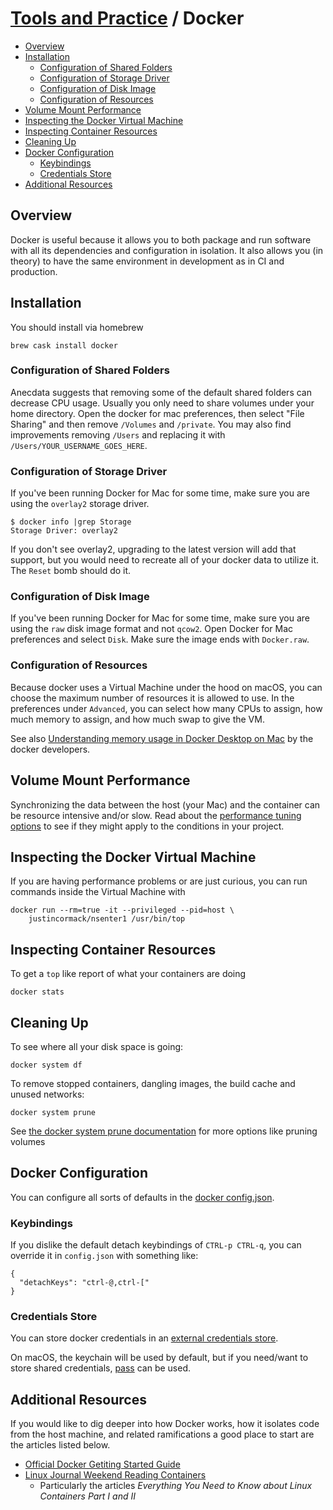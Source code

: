 # [Tools and Practice](../README.md) / Docker

<!-- mdformat-toc start --slug=github --no-anchors --maxlevel=6 --minlevel=2 -->

- [Overview](#overview)
- [Installation](#installation)
  - [Configuration of Shared Folders](#configuration-of-shared-folders)
  - [Configuration of Storage Driver](#configuration-of-storage-driver)
  - [Configuration of Disk Image](#configuration-of-disk-image)
  - [Configuration of Resources](#configuration-of-resources)
- [Volume Mount Performance](#volume-mount-performance)
- [Inspecting the Docker Virtual Machine](#inspecting-the-docker-virtual-machine)
- [Inspecting Container Resources](#inspecting-container-resources)
- [Cleaning Up](#cleaning-up)
- [Docker Configuration](#docker-configuration)
  - [Keybindings](#keybindings)
  - [Credentials Store](#credentials-store)
- [Additional Resources](#additional-resources)

<!-- mdformat-toc end -->

## Overview

Docker is useful because it allows you to both package and run
software with all its dependencies and configuration in isolation.  It
also allows you (in theory) to have the same environment in
development as in CI and production.

## Installation

You should install via homebrew

```
brew cask install docker
```

### Configuration of Shared Folders

Anecdata suggests that removing some of the default shared folders can
decrease CPU usage.  Usually you only need to share volumes under your
home directory.  Open the docker for mac preferences, then select
"File Sharing" and then remove `/Volumes` and `/private`.  You may
also find improvements removing `/Users` and replacing it with
`/Users/YOUR_USERNAME_GOES_HERE`.

### Configuration of Storage Driver

If you've been running Docker for Mac for some time, make sure you are
using the `overlay2` storage driver.

```
$ docker info |grep Storage
Storage Driver: overlay2
```

If you don't see overlay2, upgrading to the latest version will add
that support, but you would need to recreate all of your docker data
to utilize it.  The `Reset` bomb should do it.

### Configuration of Disk Image

If you've been running Docker for Mac for some time, make sure you are
using the `raw` disk image format and not `qcow2`.  Open Docker for
Mac preferences and select `Disk`.  Make sure the image ends with
`Docker.raw`.

### Configuration of Resources

Because docker uses a Virtual Machine under the hood on macOS, you can
choose the maximum number of resources it is allowed to use. In the
preferences under `Advanced`, you can select how many CPUs to assign,
how much memory to assign, and how much swap to give the VM.

See also [Understanding memory usage in Docker Desktop on
Mac](https://docs.google.com/document/d/17ZiQC1Tp9iH320K-uqVLyiJmk4DHJ3c4zgQetJiKYQM/edit)
by the docker developers.

## Volume Mount Performance

Synchronizing the data between the host (your Mac) and the container
can be resource intensive and/or slow.  Read about the [performance
tuning options](https://docs.docker.com/docker-for-mac/osxfs-caching/)
to see if they might apply to the conditions in your project.

## Inspecting the Docker Virtual Machine

If you are having performance problems or are just curious, you can
run commands inside the Virtual Machine with

```
docker run --rm=true -it --privileged --pid=host \
    justincormack/nsenter1 /usr/bin/top
```

## Inspecting Container Resources

To get a `top` like report of what your containers are doing

```
docker stats
```

## Cleaning Up

To see where all your disk space is going:

```
docker system df
```

To remove stopped containers, dangling images, the build cache and
unused networks:

```
docker system prune
```

See [the docker system prune
documentation](https://docs.docker.com/engine/reference/commandline/system_prune/)
for more options like pruning volumes

## Docker Configuration

You can configure all sorts of defaults in the [docker
config.json](https://docs.docker.com/engine/reference/commandline/cli/#configuration-files).

### Keybindings

If you dislike the default detach keybindings of `CTRL-p CTRL-q`, you
can override it in `config.json` with something like:

```
{
  "detachKeys": "ctrl-@,ctrl-["
}
```

### Credentials Store

You can store docker credentials in an [external credentials
store](https://docs.docker.com/engine/reference/commandline/login/#credentials-store).

On macOS, the keychain will be used by default, but if you need/want
to store shared credentials, [pass](https://www.passwordstore.org/)
can be used.

## Additional Resources

If you would like to dig deeper into how Docker works, how it isolates code from the host machine, and related ramifications a good place to start are the articles listed below.

- [Official Docker Getiting Started Guide](https://docs.docker.com/get-started/)
- [Linux Journal Weekend Reading Containers](https://www.linuxjournal.com/content/weekend-reading-containers)
  - Particularly the articles _Everything You Need to Know about Linux Containers Part I and II_
